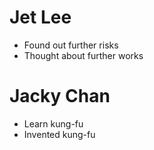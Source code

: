 # Jet Lee
* Found out further risks
* Thought about further works
# Jacky Chan
* Learn kung-fu
* Invented kung-fu
